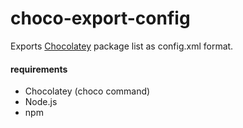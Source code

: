 # choco-export-config

Exports [Chocolatey](https://chocolatey.org/) package list as config.xml format.

#### requirements

- Chocolatey (choco command)
- Node.js
- npm
